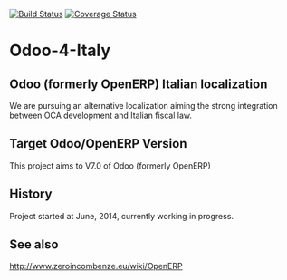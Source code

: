 [![Build Status](https://travis-ci.org/antoniov/Odoo-Italy.svg)](https://travis-ci.org/antoniov/Odoo-Italy)
[![Coverage Status](https://coveralls.io/repos/antoniov/Odoo-Italy/badge.svg)](https://coveralls.io/r/antoniov/Odoo-Italy)

Odoo-4-Italy
============

Odoo (formerly OpenERP) Italian localization
--------------------------------------------

We are pursuing an alternative localization aiming the strong integration between OCA development and Italian fiscal law.

Target Odoo/OpenERP Version
---------------------------

This project aims to V7.0 of Odoo (formerly OpenERP)


History
-------

Project started at June, 2014, currently working in progress.


See also
--------

http://www.zeroincombenze.eu/wiki/OpenERP

